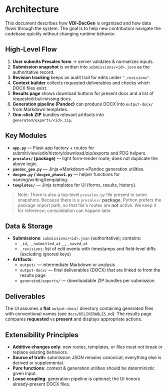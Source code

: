 # Architecture

This document describes how **VDI‑DocGen** is organized and how data flows through the system. The goal is to help new contributors navigate the codebase quickly without changing runtime behavior.

## High‑Level Flow

1. **User submits Presales form** → server validates & normalizes inputs.
2. **Submission snapshot** is written into `submissions/<id>.json` as the authoritative record.
3. **Revision tracking** keeps an audit trail for edits under `"_revisions"`.
4. **Context builder** collects requested deliverables and checks which DOCX files exist.
5. **Results page** shows download buttons for present docs and a list of requested‑but‑missing docs.
6. **Generation pipeline (Pandoc)** can produce DOCX into `output-docx/` from Markdown templates.
7. **One‑click ZIP** bundles relevant artifacts into `generated/exports/<id>.zip`.

## Key Modules

- **`app.py`** — Flask app factory + routes for submit/view/edit/history/download/zip/exports and PDG helpers.
- **`presales/` (package)** — light form‑render route; does not duplicate the above logic.
- **`pandoc_gen.py`** — Jinja→Markdown→Pandoc generation utilities.
- **`docgen.py` / `docgen_phase1.py`** — helper functions for naming/writing/templating.
- **`templates/`** — Jinja templates for UI (forms, results, history).

> Note: There is also a top‑level `presales.py` file present in some snapshots. Because there is a `presales/` **package**, Python prefers the package import path, so that file's routes are **not** active. We keep it for reference; consolidation can happen later.

## Data & Storage

- **Submissions**: `submissions/<id>.json` (authoritative); contains:
  - `_id`, `__submitted_at__`, `_saved_at`
  - `_revisions`: list of edit events with timestamps and field‑level diffs (excluding ignored keys)
- **Artifacts**:
  - `output/` — intermediate Markdown or analysis
  - `output-docx/` — final deliverables (DOCX) that are linked to from the results page
  - `generated/exports/` — downloadable ZIP bundles per submission

## Deliverables

The UI assumes a **flat** `output-docx/` directory containing generated files with conventional names (see `docs/DELIVERABLES.md`). The results page compares **requested** vs **present** and displays appropriate actions.

## Extensibility Principles

- **Additive changes only**: new routes, templates, or files must not break or replace existing behaviors.
- **Source of truth**: submission JSON remains canonical; everything else is derived or supplemental.
- **Pure functions**: context & generation utilities should be deterministic given input.
- **Loose coupling**: generation pipeline is optional; the UI honors already‑present DOCX files.
